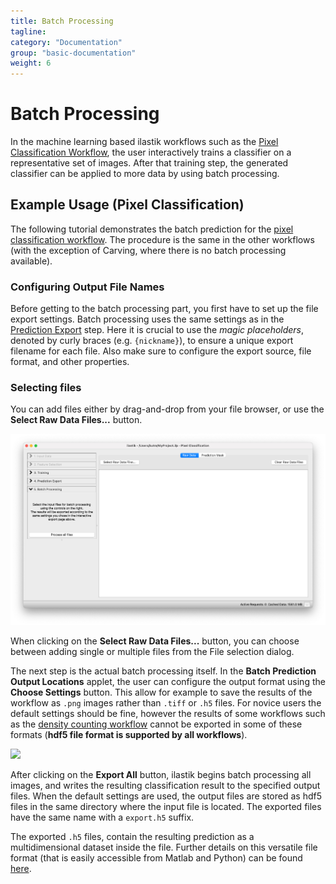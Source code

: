 ```yaml
---
title: Batch Processing
tagline:
category: "Documentation"
group: "basic-documentation"
weight: 6
---
```

# Batch Processing

In the machine learning based ilastik workflows such as the [Pixel Classification Workflow]({{site.baseurl}}/documentation/objects/objects.html), the user interactively trains a classifier on a representative set of images.
After that training step, the generated classifier can be applied to more data by using batch processing.

## Example Usage (Pixel Classification)

The following tutorial demonstrates the batch prediction for the [pixel classification workflow]({{site.baseurl}}/documentation/objects/objects.html).
The procedure is the same in the other workflows (with the exception of Carving, where there is no batch processing available).

### Configuring Output File Names

Before getting to the batch processing part, you first have to set up the file export settings.
Batch processing uses the same settings as in the [Prediction Export]({{site.baseurl}}/documentation/basics/export#settings) step.
Here it is crucial to use the _magic placeholders_, denoted by curly braces (e.g. `{nickname}`), to ensure a unique export filename for each file.
Also make sure to configure the export source, file format, and other properties.

### Selecting files

You can add files either by drag-and-drop from your file browser, or use the **Select Raw Data Files...** button.

<a href="screenshots/batch_processing_01.png" data-toggle="lightbox"><img src="screenshots/batch_processing_01.png" class="img-responsive" /></a>

When clicking on the **Select Raw Data Files...** button, you can choose between adding single or multiple files from the File selection dialog.


The next step is the actual batch processing itself.
In the **Batch Prediction Output Locations** applet, the user can configure the output format using the **Choose Settings** button. This allow for example to save the results of the workflow as `.png` images rather than `.tiff` or `.h5` files. For novice users the default settings should be fine, however the results of some workflows such as the [density counting workflow]({{site.baseurl}}/documentation/counting/counting.html) cannot be exported in some of these formats (**hdf5 file format is supported by all workflows**).

<a href="screenshots/batch2_zoomed.png" data-toggle="lightbox"><img src="screenshots/batch2_zoomed.png" class="img-responsive" /></a>

After clicking on the **Export All** button, ilastik begins batch processing all images, and writes the resulting classification result to the specified output files. When the default settings are used, the output files are stored as hdf5 files in the same directory where the input file is located.
The exported files have the same name with a `export.h5` suffix.

The exported `.h5` files, contain the resulting prediction as a multidimensional dataset inside the file. Further details on this versatile file format (that is easily accessible from Matlab and Python) can be found [here](http://docs.h5py.org/).
